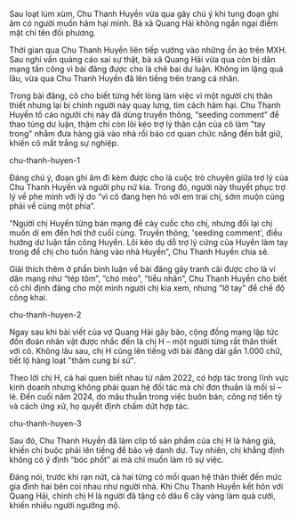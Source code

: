 Sau loạt lùm xùm, Chu Thanh Huyền vừa qua gây chú ý khi tung đoạn ghi âm có người muốn hãm hại mình. Bà xã Quang Hải không ngần ngại điểm mặt chỉ tên đối phương.


Thời gian qua Chu Thanh Huyền liên tiếp vướng vào những ồn ào trên MXH. Sau nghi vấn quảng cáo sai sự thật, bà xã Quang Hải vừa qua còn bị dân mạng tấn công vì bài đăng được cho là chê bai dư luận. Không im lặng quá lâu, vừa qua Chu Thanh Huyền đã lên tiếng trên trang cá nhân.

Trong bài đăng, cô cho biết từng hết lòng làm việc vì một người chị thân thiết nhưng lại bị chính người này quay lưng, tìm cách hãm hại. Chu Thanh Huyền tố cáo người chị này đã dùng truyền thông, “seeding comment” để thao túng dư luận, thậm chí còn lôi kéo trợ lý thân cận của cô làm "tay trong" nhằm đưa hàng giả vào nhà rồi báo cơ quan chức năng đến bắt giữ, khiến cô mất trắng sự nghiệp.

chu-thanh-huyen-1

Đáng chú ý, đoạn ghi âm đi kèm được cho là cuộc trò chuyện giữa trợ lý của Chu Thanh Huyền và người phụ nữ kia. Trong đó, người này thuyết phục trợ lý về phe mình với lý do “vì cô đang hẹn hò với em trai chị, sớm muộn cũng phải về cùng một phía”.

“Người chị Huyền từng bán mạng để cày cuốc cho chị, nhưng đổi lại chị muốn dí em đến hơi thở cuối cùng.  Truyền thông, 'seeding comment', điều hướng dư luận tấn công Huyền. Lôi kéo dụ dỗ trợ lý cứng của Huyền làm tay trong để chị cho tuồn hàng vào nhà Huyền”, Chu Thanh Huyền chia sẻ.

Giải thích thêm ở phần bình luận về bài đăng gây tranh cãi được cho là ví dân mạng như “tép tôm”, “chó mèo”, “tiểu nhân”, Chu Thanh Huyền cho biết cô chỉ định đăng cho một mình người chị kia xem, nhưng “lỡ tay” để chế độ công khai.

chu-thanh-huyen-2

Ngay sau khi bài viết của vợ Quang Hải gây bão, cộng đồng mạng lập tức đồn đoán nhân vật được nhắc đến là chị H – một người từng rất thân thiết với cô. Không lâu sau, chị H cũng lên tiếng với bài đăng dài gần 1.000 chữ, tiết lộ hàng loạt "thâm cung bí sử".

Theo lời chị H, cả hai quen biết nhau từ năm 2022, có hợp tác trong lĩnh vực kinh doanh nhưng không phải quan hệ đối tác mà chỉ đơn thuần là mối sỉ – lẻ. Đến cuối năm 2024, do mâu thuẫn trong việc buôn bán, công nợ tiền tỷ và cách ứng xử, họ quyết định chấm dứt hợp tác.

chu-thanh-huyen-3

Sau đó, Chu Thanh Huyền đã làm clip tố sản phẩm của chị H là hàng giả, khiến chị buộc phải lên tiếng để bảo vệ danh dự. Tuy nhiên, chị khẳng định không có ý định “bóc phốt” ai mà chỉ muốn làm rõ sự việc.

Đáng nói, trước khi rạn nứt, cả hai từng có mối quan hệ thân thiết đến mức gia đình hai bên coi nhau như người nhà. Khi Chu Thanh Huyền kết hôn với Quang Hải, chính chị H là người đã tặng cô dâu 6 cây vàng làm quà cưới, khiến nhiều người ngưỡng mộ.
